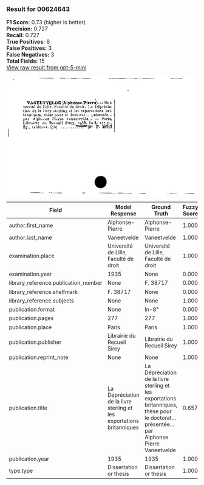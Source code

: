 ### Result for 00624643
**F1 Score:** 0.73 (higher is better)<br>**Precision:** 0.727<br>**Recall:** 0.727<br>**True Positives:** 8<br>**False Positives:** 3<br>**False Negatives:** 3<br>**Total Fields:** 15<br>[View raw result from gpt-5-mini](https://github.com/RISE-UNIBAS/humanities_data_benchmark/blob/main/results/2025-09-02/T0166/request_T0166_00624643.json)

<img src="https://github.com/RISE-UNIBAS/humanities_data_benchmark/blob/main/benchmarks/zettelkatalog/images/00624643.jpg?raw=true" alt="00624643" width="600px">

| Field | Model Response | Ground Truth | Fuzzy Score | Match |
|-------|----------------|--------------|-------------|-------|
| author.first_name | Alphonse-Pierre | Alphonse-Pierre | 1.000 | ✅ |
| author.last_name | Vaneetvelde | Vaneetvelde | 1.000 | ✅ |
| examination.place | Université de Lille, Faculté de droit | Université de Lille, Faculté de droit | 1.000 | ✅ |
| examination.year | 1935 | None | 0.000 | ❌ |
| library_reference.publication_number | None | F. 38717 | 0.000 | ❌ |
| library_reference.shelfmark | F. 38717 | None | 0.000 | ❌ |
| library_reference.subjects | None | None | 1.000 | ✅ |
| publication.format | None | In-8° | 0.000 | ❌ |
| publication.pages | 277 | 277 | 1.000 | ✅ |
| publication.place | Paris | Paris | 1.000 | ✅ |
| publication.publisher | Librairie du Recueil Sirey | Librairie du Recueil Sirey | 1.000 | ✅ |
| publication.reprint_note | None | None | 1.000 | ✅ |
| publication.title | La Dépréciation de la livre sterling et les exportations britanniques | La Dépréciation de la livre sterling et les exportations britanniques, thèse pour le doctorat... présentée... par Alphonse Pierre Vaneetvelde | 0.657 | ❌ |
| publication.year | 1935 | 1935 | 1.000 | ✅ |
| type.type | Dissertation or thesis | Dissertation or thesis | 1.000 | ✅ |
